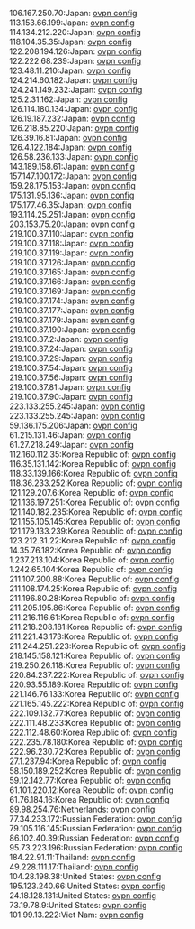 106.167.250.70:Japan: [ovpn config](vpn/106_167_250_70.ovpn)  
113.153.66.199:Japan: [ovpn config](vpn/113_153_66_199.ovpn)  
114.134.212.220:Japan: [ovpn config](vpn/114_134_212_220.ovpn)  
118.104.35.35:Japan: [ovpn config](vpn/118_104_35_35.ovpn)  
122.208.194.126:Japan: [ovpn config](vpn/122_208_194_126.ovpn)  
122.222.68.239:Japan: [ovpn config](vpn/122_222_68_239.ovpn)  
123.48.11.210:Japan: [ovpn config](vpn/123_48_11_210.ovpn)  
124.214.60.182:Japan: [ovpn config](vpn/124_214_60_182.ovpn)  
124.241.149.232:Japan: [ovpn config](vpn/124_241_149_232.ovpn)  
125.2.31.162:Japan: [ovpn config](vpn/125_2_31_162.ovpn)  
126.114.180.134:Japan: [ovpn config](vpn/126_114_180_134.ovpn)  
126.19.187.232:Japan: [ovpn config](vpn/126_19_187_232.ovpn)  
126.218.85.220:Japan: [ovpn config](vpn/126_218_85_220.ovpn)  
126.39.16.81:Japan: [ovpn config](vpn/126_39_16_81.ovpn)  
126.4.122.184:Japan: [ovpn config](vpn/126_4_122_184.ovpn)  
126.58.236.133:Japan: [ovpn config](vpn/126_58_236_133.ovpn)  
143.189.158.61:Japan: [ovpn config](vpn/143_189_158_61.ovpn)  
157.147.100.172:Japan: [ovpn config](vpn/157_147_100_172.ovpn)  
159.28.175.153:Japan: [ovpn config](vpn/159_28_175_153.ovpn)  
175.131.95.136:Japan: [ovpn config](vpn/175_131_95_136.ovpn)  
175.177.46.35:Japan: [ovpn config](vpn/175_177_46_35.ovpn)  
193.114.25.251:Japan: [ovpn config](vpn/193_114_25_251.ovpn)  
203.153.75.20:Japan: [ovpn config](vpn/203_153_75_20.ovpn)  
219.100.37.110:Japan: [ovpn config](vpn/219_100_37_110.ovpn)  
219.100.37.118:Japan: [ovpn config](vpn/219_100_37_118.ovpn)  
219.100.37.119:Japan: [ovpn config](vpn/219_100_37_119.ovpn)  
219.100.37.126:Japan: [ovpn config](vpn/219_100_37_126.ovpn)  
219.100.37.165:Japan: [ovpn config](vpn/219_100_37_165.ovpn)  
219.100.37.166:Japan: [ovpn config](vpn/219_100_37_166.ovpn)  
219.100.37.169:Japan: [ovpn config](vpn/219_100_37_169.ovpn)  
219.100.37.174:Japan: [ovpn config](vpn/219_100_37_174.ovpn)  
219.100.37.177:Japan: [ovpn config](vpn/219_100_37_177.ovpn)  
219.100.37.179:Japan: [ovpn config](vpn/219_100_37_179.ovpn)  
219.100.37.190:Japan: [ovpn config](vpn/219_100_37_190.ovpn)  
219.100.37.2:Japan: [ovpn config](vpn/219_100_37_2.ovpn)  
219.100.37.24:Japan: [ovpn config](vpn/219_100_37_24.ovpn)  
219.100.37.29:Japan: [ovpn config](vpn/219_100_37_29.ovpn)  
219.100.37.54:Japan: [ovpn config](vpn/219_100_37_54.ovpn)  
219.100.37.56:Japan: [ovpn config](vpn/219_100_37_56.ovpn)  
219.100.37.81:Japan: [ovpn config](vpn/219_100_37_81.ovpn)  
219.100.37.90:Japan: [ovpn config](vpn/219_100_37_90.ovpn)  
223.133.255.245:Japan: [ovpn config](vpn/223_133_255_245.ovpn)  
223.133.255.245:Japan: [ovpn config](vpn/223_133_255_245.ovpn)  
59.136.175.206:Japan: [ovpn config](vpn/59_136_175_206.ovpn)  
61.215.131.46:Japan: [ovpn config](vpn/61_215_131_46.ovpn)  
61.27.218.249:Japan: [ovpn config](vpn/61_27_218_249.ovpn)  
112.160.112.35:Korea Republic of: [ovpn config](vpn/112_160_112_35.ovpn)  
116.35.131.142:Korea Republic of: [ovpn config](vpn/116_35_131_142.ovpn)  
118.33.139.166:Korea Republic of: [ovpn config](vpn/118_33_139_166.ovpn)  
118.36.233.252:Korea Republic of: [ovpn config](vpn/118_36_233_252.ovpn)  
121.129.207.6:Korea Republic of: [ovpn config](vpn/121_129_207_6.ovpn)  
121.136.197.251:Korea Republic of: [ovpn config](vpn/121_136_197_251.ovpn)  
121.140.182.235:Korea Republic of: [ovpn config](vpn/121_140_182_235.ovpn)  
121.155.105.145:Korea Republic of: [ovpn config](vpn/121_155_105_145.ovpn)  
121.179.133.239:Korea Republic of: [ovpn config](vpn/121_179_133_239.ovpn)  
123.212.31.22:Korea Republic of: [ovpn config](vpn/123_212_31_22.ovpn)  
14.35.76.182:Korea Republic of: [ovpn config](vpn/14_35_76_182.ovpn)  
1.237.213.104:Korea Republic of: [ovpn config](vpn/1_237_213_104.ovpn)  
1.242.65.104:Korea Republic of: [ovpn config](vpn/1_242_65_104.ovpn)  
211.107.200.88:Korea Republic of: [ovpn config](vpn/211_107_200_88.ovpn)  
211.108.174.25:Korea Republic of: [ovpn config](vpn/211_108_174_25.ovpn)  
211.196.80.28:Korea Republic of: [ovpn config](vpn/211_196_80_28.ovpn)  
211.205.195.86:Korea Republic of: [ovpn config](vpn/211_205_195_86.ovpn)  
211.216.116.61:Korea Republic of: [ovpn config](vpn/211_216_116_61.ovpn)  
211.218.208.181:Korea Republic of: [ovpn config](vpn/211_218_208_181.ovpn)  
211.221.43.173:Korea Republic of: [ovpn config](vpn/211_221_43_173.ovpn)  
211.244.251.223:Korea Republic of: [ovpn config](vpn/211_244_251_223.ovpn)  
218.145.158.121:Korea Republic of: [ovpn config](vpn/218_145_158_121.ovpn)  
219.250.26.118:Korea Republic of: [ovpn config](vpn/219_250_26_118.ovpn)  
220.84.237.222:Korea Republic of: [ovpn config](vpn/220_84_237_222.ovpn)  
220.93.55.189:Korea Republic of: [ovpn config](vpn/220_93_55_189.ovpn)  
221.146.76.133:Korea Republic of: [ovpn config](vpn/221_146_76_133.ovpn)  
221.165.145.222:Korea Republic of: [ovpn config](vpn/221_165_145_222.ovpn)  
222.109.132.77:Korea Republic of: [ovpn config](vpn/222_109_132_77.ovpn)  
222.111.48.233:Korea Republic of: [ovpn config](vpn/222_111_48_233.ovpn)  
222.112.48.60:Korea Republic of: [ovpn config](vpn/222_112_48_60.ovpn)  
222.235.78.180:Korea Republic of: [ovpn config](vpn/222_235_78_180.ovpn)  
222.96.230.72:Korea Republic of: [ovpn config](vpn/222_96_230_72.ovpn)  
27.1.237.94:Korea Republic of: [ovpn config](vpn/27_1_237_94.ovpn)  
58.150.189.252:Korea Republic of: [ovpn config](vpn/58_150_189_252.ovpn)  
59.12.142.77:Korea Republic of: [ovpn config](vpn/59_12_142_77.ovpn)  
61.101.220.12:Korea Republic of: [ovpn config](vpn/61_101_220_12.ovpn)  
61.76.184.16:Korea Republic of: [ovpn config](vpn/61_76_184_16.ovpn)  
89.98.254.76:Netherlands: [ovpn config](vpn/89_98_254_76.ovpn)  
77.34.233.172:Russian Federation: [ovpn config](vpn/77_34_233_172.ovpn)  
79.105.116.145:Russian Federation: [ovpn config](vpn/79_105_116_145.ovpn)  
86.102.40.39:Russian Federation: [ovpn config](vpn/86_102_40_39.ovpn)  
95.73.223.196:Russian Federation: [ovpn config](vpn/95_73_223_196.ovpn)  
184.22.91.11:Thailand: [ovpn config](vpn/184_22_91_11.ovpn)  
49.228.111.17:Thailand: [ovpn config](vpn/49_228_111_17.ovpn)  
104.28.198.38:United States: [ovpn config](vpn/104_28_198_38.ovpn)  
195.123.240.66:United States: [ovpn config](vpn/195_123_240_66.ovpn)  
24.18.128.131:United States: [ovpn config](vpn/24_18_128_131.ovpn)  
73.19.78.9:United States: [ovpn config](vpn/73_19_78_9.ovpn)  
101.99.13.222:Viet Nam: [ovpn config](vpn/101_99_13_222.ovpn)  
